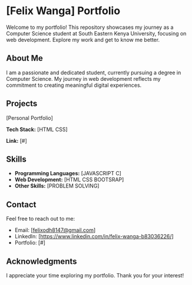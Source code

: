 # [Felix Wanga] Portfolio

Welcome to my portfolio! This repository showcases my journey as a Computer Science student at South Eastern Kenya University, focusing on web development. Explore my work and get to know me better.

## About Me

I am a passionate and dedicated student, currently pursuing a degree in Computer Science. My journey in web development reflects my commitment to creating meaningful digital experiences.

## Projects

[Personal Portfolio]

**Tech Stack:** [HTML CSS]

**Link:** [#]
## Skills

- **Programming Languages:** [JAVASCRIPT C]
- **Web Development:** [HTML CSS BOOTSRAP]
- **Other Skills:** [PROBLEM SOLVING]

## Contact

Feel free to reach out to me:

- Email: [felixodh8147@gmail.com]
- LinkedIn: [https://www.linkedin.com/in/felix-wanga-b83036226/]
- Portfolio: [#]

## Acknowledgments

I appreciate your time exploring my portfolio. Thank you for your interest!

